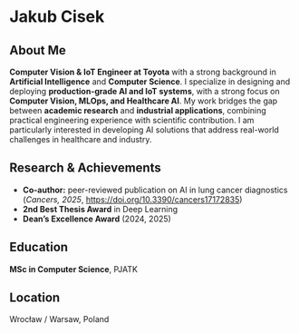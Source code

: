 # Jakub Cisek  

## About Me  
**Computer Vision & IoT Engineer at Toyota** with a strong background in **Artificial Intelligence** and **Computer Science**. I specialize in designing and deploying **production-grade AI and IoT systems**, with a strong focus on **Computer Vision, MLOps, and Healthcare AI**. My work bridges the gap between **academic research** and **industrial applications**, combining practical engineering experience with scientific contribution. I am particularly interested in developing AI solutions that address real-world challenges in healthcare and industry.  

## Research & Achievements  
- **Co-author:** peer-reviewed publication on AI in lung cancer diagnostics (*Cancers, 2025*, https://doi.org/10.3390/cancers17172835)  
- **2nd Best Thesis Award** in Deep Learning  
- **Dean’s Excellence Award** (2024, 2025)  

## Education  
**MSc in Computer Science**, PJATK  

## Location  
Wrocław / Warsaw, Poland  

